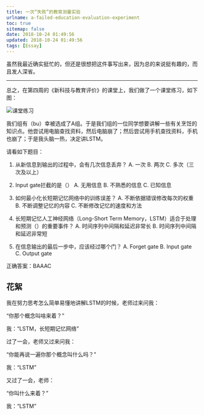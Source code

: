 ```yaml
---
title: 一次“失败”的教育测量实验
urlname: a-failed-education-evaluation-experiment
toc: true
sitemap: false
date: 2018-10-24 01:49:56
updated: 2018-10-24 01:49:56
tags: [Essay]
---
```


虽然我最近确实挺忙的，但还是很想把这件事写出来，因为总的来说挺有趣的，而且发人深省。

---

总之，在第四周的《新科技与教育评价》的课堂上，我们做了一个课堂练习，如下图：

![课堂练习](class-practice.png)

我们组有（bu）幸被选成了A组。于是我们组的一位同学想要讲解一些有关烹饪的知识点。他尝试用电脑查找资料，然后电脑崩了；然后尝试用手机查找资料，手机也崩了；于是我头脑一热，决定讲LSTM。

请看如下题目：

1. 从新信息到输出的过程中，会有几次信息丢弃？
A.  一次
B. 两次
C. 多次（三次及以上）

2. Input gate拦截的是（）
A. 无用信息
B. 不熟悉的信息
C. 已知信息

3. 如何最小化长短期记忆网络中的训练误差？
A. 不断依据错误修改每次的权重
B. 不断调整记忆的内容
C. 不断修改记忆的速度和方法

4. 长短期记忆人工神经网络（Long-Short Term Memory，LSTM）适合于处理和预测（）的重要事件？
A. 时间序列中间隔和延迟非常长
B. 时间序列中间隔和延迟非常短

5. 在信息输出的最后一步中，应该经过哪个门？
A. Forget gate
B. Input gate
C. Output gate

正确答案：BAAAC

## 花絮

我在努力思考怎么简单易懂地讲解LSTM的时候，老师过来问我：

“你那个概念叫啥来着？”

我：“LSTM，长短期记忆网络”

过了一会，老师又过来问我：

“你能再说一遍你那个概念叫什么吗？”

我：“LSTM”

又过了一会，老师：

“你叫什么来着？”

我：“LSTM”
